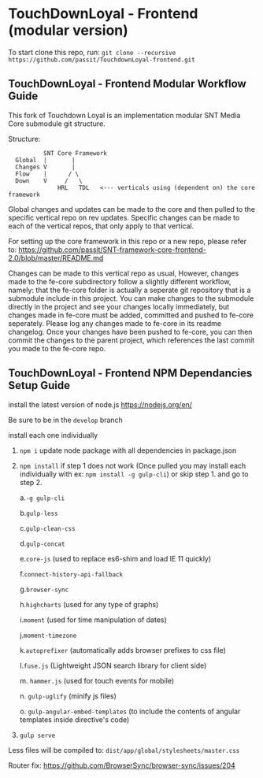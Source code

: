 # TouchDownLoyal - Frontend (modular version)

To start clone this repo, run: `git clone --recursive https://github.com/passit/TouchdownLoyal-frontend.git`

## TouchDownLoyal - Frontend Modular Workflow Guide

This fork of Touchdown Loyal is an implementation modular SNT Media Core submodule git structure.

Structure:

              SNT Core Framework
      Global  |       |
      Changes V       |
      Flow    |      / \   
      Down    V     /   \  
                  HRL   TDL   <--- verticals using (dependent on) the core framework

Global changes and updates can be made to the core and then pulled to the specific vertical repo on rev updates.
Specific changes can be made to each of the vertical repos, that only apply to that vertical.

For setting up the core framework in this repo or a new repo, please refer to: https://github.com/passit/SNT-framework-core-frontend-2.0/blob/master/README.md

Changes can be made to this vertical repo as usual, However, changes made to the fe-core subdirectory follow a slightly different workflow, namely: that the fe-core folder is actually a seperate git repository that is a submodule include in this project. You can make changes to the submodule directly in the project and see your changes locally immediately, but changes made in fe-core must be added, committed and pushed to fe-core seperately. Please log any changes made to fe-core in its readme changelog. Once your changes have been pushed to fe-core, you can then commit the changes to the parent project, which references the last commit you made to the fe-core repo.

## TouchDownLoyal - Frontend NPM Dependancies Setup Guide

install the latest version of node.js https://nodejs.org/en/

Be sure to be in the `develop` branch

install each one individually

1. `npm i` update node package with all dependencies in package.json

2. `npm install` if step 1 does not work (Once pulled you may install each individually with ex: `npm install -g gulp-cli`) or skip step 1. and go to step 2.

      a.`-g gulp-cli`

      b.`gulp-less`

      c.`gulp-clean-css`

      d.`gulp-concat`

      e.`core-js` (used to replace es6-shim and load IE 11 quickly)

      f.`connect-history-api-fallback`

      g.`browser-sync`

      h.`highcharts` (used for any type of graphs)

      i.`moment` (used for time manipulation of dates)

      j.`moment-timezone`

      k.`autoprefixer` (automatically adds browser prefixes to css file)

      l.`fuse.js` (Lightweight JSON search library for client side)

      m. `hammer.js` (used for touch events for mobile)

      n. `gulp-uglify` (minify js files)

      o. `gulp-angular-embed-templates` (to include the contents of angular templates inside directive's code)

3. `gulp serve`

Less files will be compiled to: `dist/app/global/stylesheets/master.css`

Router fix:
https://github.com/BrowserSync/browser-sync/issues/204

